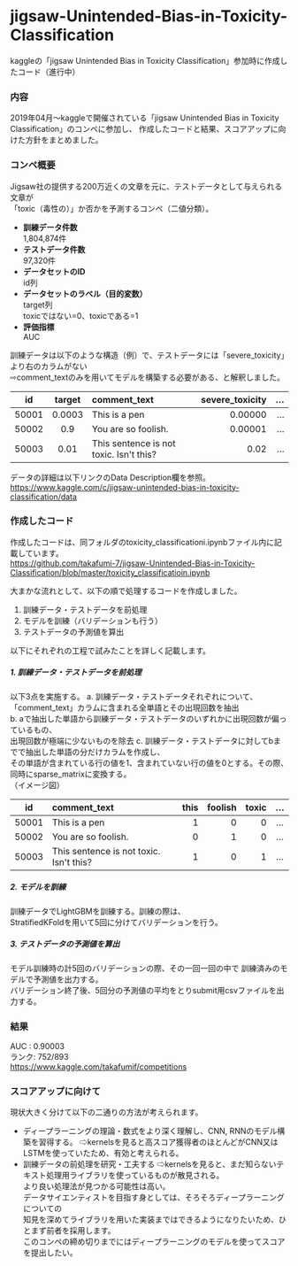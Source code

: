 # jigsaw-Unintended-Bias-in-Toxicity-Classification
kaggleの「jigsaw Unintended Bias in Toxicity Classification」参加時に作成したコード（進行中）

### 内容
2019年04月〜kaggleで開催されている「jigsaw Unintended Bias in Toxicity Classification」のコンペに参加し、
作成したコードと結果、スコアアップに向けた方針をまとめました。    

### コンペ概要
Jigsaw社の提供する200万近くの文章を元に、テストデータとして与えられる文章が  
「toxic（毒性の）」か否かを予測するコンペ（二値分類）。  
- **訓練データ件数**  
  1,804,874件  
- **テストデータ件数**  
  97,320件  
- **データセットのID**  
  id列  
- **データセットのラベル（目的変数）**  
  target列  
  toxicではない=0、toxicである=1  
- **評価指標**  
  AUC    


訓練データは以下のような構造（例）で、テストデータには「severe_toxicity」より右のカラムがない  
 ⇨comment_textのみを用いてモデルを構築する必要がある、と解釈しました。

| id    | target    | comment_text     | severe_toxicity | … |  
|:-----:|:-----------:|:------------|-------------------------:|-------:|  
| 50001 | 0.0003   | This is a pen      |  0.00000                |  …  |  
| 50002 | 0.9 | You are so foolish.       |  0.00001                    |  … |  
| 50003 | 0.01 |    This sentence is not toxic. Isn't this?    |  0.02  |  …  |  

データの詳細は以下リンクのData Description欄を参照。  
<https://www.kaggle.com/c/jigsaw-unintended-bias-in-toxicity-classification/data>    


### 作成したコード    
作成したコードは、同フォルダのtoxicity_classificationi.ipynbファイル内に記載しています。  
<https://github.com/takafumi-7/jigsaw-Unintended-Bias-in-Toxicity-Classification/blob/master/toxicity_classificatioin.ipynb>

大まかな流れとして、以下の順で処理するコードを作成しました。
1. 訓練データ・テストデータを前処理
2. モデルを訓練（バリデーションも行う）
3. テストデータの予測値を算出

以下にそれぞれの工程で試みたことを詳しく記載します。    


##### 1. 訓練データ・テストデータを前処理　　
以下3点を実施する。
a. 訓練データ・テストデータそれぞれについて、「comment_text」カラムに含まれる全単語とその出現回数を抽出  
b. aで抽出した単語から訓練データ・テストデータのいずれかに出現回数が偏っているもの、  
   出現回数が極端に少ないものを除去
c. 訓練データ・テストデータに対してbまでで抽出した単語の分だけカラムを作成し、  
   その単語が含まれている行の値を1、含まれていない行の値を0とする。その際、同時にsparse_matrixに変換する。  
（イメージ図）  

| id    |              comment_text               | this | foolish |  toxic  | … |  
|:-----:|:----------------------------------------|-----:|--------:|--------:|:-:|
| 50001 | This is a pen                           |   1  |    0    |    0    | … |  
| 50002 | You are so foolish.                     |   0  |    1    |    0    | … |  
| 50003 | This sentence is not toxic. Isn't this? |   1  |    0    |    1    | … |  

##### 2. モデルを訓練　　
訓練データでLightGBMを訓練する。訓練の際は、  
StratifiedKFoldを用いて5回に分けてバリデーションを行う。  

##### 3. テストデータの予測値を算出  
モデル訓練時の計5回のバリデーションの際、その一回一回の中で
訓練済みのモデルで予測値を出力する。  
バリデーション終了後、5回分の予測値の平均をとりsubmit用csvファイルを出力する。    

### 結果  
AUC  : 0.90003   
ランク: 752/893  
<https://www.kaggle.com/takafumif/competitions>    

### スコアアップに向けて  
現状大きく分けて以下の二通りの方法が考えられます。
- ディープラーニングの理論・数式をより深く理解し、CNN, RNNのモデル構築を習得する。
  ⇨kernelsを見ると高スコア獲得者のほとんどがCNN又はLSTMを使っていたため、有効と考えられる。  
- 訓練データの前処理を研究・工夫する
  ⇨kernelsを見ると、まだ知らないテキスト処理用ライブラリを使っているものが散見される。  
   より良い処理法が見つかる可能性は高い。  
データサイエンティストを目指す身としては、そろそろディープラーニングについての  
知見を深めてライブラリを用いた実装まではできるようになりたいため、ひとまず前者を採用します。  
このコンペの締め切りまでにはディープラーニングのモデルを使ってスコアを提出したい。
